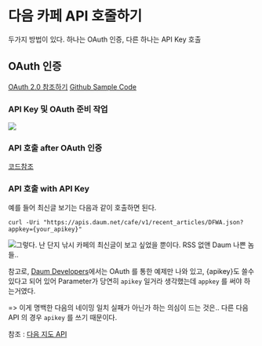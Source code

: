 # 다음 카페 API 호줄하기

두가지 방법이 있다. 하나는 OAuth 인증, 다른 하나는 API Key 호출

## OAuth 인증

[OAuth 2.0 참조하기](http://developers.daum.net/services/apis/docs/oauth2_0/reference)
[Github Sample Code](https://github.com/daumdna)

### API Key 및 OAuth 준비 작업

![](http://i.imgur.com/Zzw9KCD.png)

### API 호출 after OAuth 인증

[코드참조](https://github.com/daumdna/apis/tree/master/Samples/4.Cafe/1.Basic/DotNet)

### API 호출 with API Key

예를 들어 최신글 보기는 다음과 같이 호출하면 된다. 

```
curl -Uri "https://apis.daum.net/cafe/v1/recent_articles/DFWA.json?appkey={your_apikey}"
```
![그렇다. 난 단지 낚시 카페의 최신글이 보고 싶었을 뿐이다. RSS 없앤 Daum 나쁜 놈들..](http://i.imgur.com/kTUF4vV.jpg)

참고로, [Daum Developers](http://developers.daum.net/services/apis/cafe/v1/recent_articles/cafeCode.format)에서는 OAuth 를 통한 예제만 나와 있고, {apikey}도 쓸수 있다고 되어 있어 Parameter가 당연히 `apikey` 일거라 생각했는데 `appkey` 를 써야 하는거였다. 

=> 이게 명백한 다음의 네이밍 일치 실패가 아닌가 하는 의심이 드는 것은.. 다른 다음 API 의 경우 `apikey` 를 쓰기 때문이다. 

참조 : [다음 지도 API](http://apis.map.daum.net/web/guide/)

